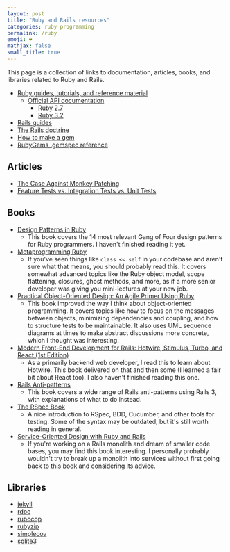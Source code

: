 ```yaml
---
layout: post
title: "Ruby and Rails resources"
categories: ruby programming
permalink: /ruby
emoji: ❤️
mathjax: false
small_title: true
---
```


This page is a collection of links to documentation, articles, books, and libraries related to Ruby and Rails.

- [Ruby guides, tutorials, and reference material](https://www.ruby-lang.org/en/documentation/)
  - [Official API documentation](https://docs.ruby-lang.org/en/)
    - [Ruby 2.7](https://docs.ruby-lang.org/en/2.7.0/)
    - [Ruby 3.2](https://docs.ruby-lang.org/en/3.2/)
- [Rails guides](https://guides.rubyonrails.org/)
- [The Rails doctrine](https://rubyonrails.org/doctrine)
- [How to make a gem](https://guides.rubygems.org/make-your-own-gem/)
- [RubyGems .gemspec reference](https://guides.rubygems.org/specification-reference/)

## Articles

- [The Case Against Monkey Patching](https://shopify.engineering/the-case-against-monkey-patching)
- [Feature Tests vs. Integration Tests vs. Unit Tests](https://mixandgo.com/learn/ruby-on-rails/feature-vs-integration-vs-unit-tests)

## Books

- [Design Patterns in Ruby](https://www.amazon.com/Design-Patterns-Ruby-Russ-Olsen/dp/0321490452/ref=sr_1_1?crid=2NPII8XEZBIRI&keywords=design+patterns+ruby&qid=1675739319&s=books&sprefix=design+patterns+ruby%2Cstripbooks%2C100&sr=1-1&ufe=app_do%3Aamzn1.fos.18ed3cb5-28d5-4975-8bc7-93deae8f9840)
  - This book covers the 14 most relevant Gang of Four design patterns for Ruby programmers. I haven't finished reading it yet.
- [Metaprogramming Ruby](https://www.amazon.com/Metaprogramming-Ruby-Program-Like-Pros/dp/1934356476)
  - If you've seen things like `class << self` in your codebase and aren't sure what that means, you should probably read this. It covers somewhat advanced topics like the Ruby object model, scope flattening, closures, ghost methods, and more, as if a more senior developer was giving you mini-lectures at your new job.
- [Practical Object-Oriented Design: An Agile Primer Using Ruby](https://www.amazon.com/Practical-Object-Oriented-Design-Agile-Primer/dp/0134456475/ref=pd_lpo_2?pd_rd_w=fujt0&content-id=amzn1.sym.116f529c-aa4d-4763-b2b6-4d614ec7dc00&pf_rd_p=116f529c-aa4d-4763-b2b6-4d614ec7dc00&pf_rd_r=Z8EPG65DMRBH054G5PM1&pd_rd_wg=XEGYO&pd_rd_r=de83e3d0-a6af-42b1-abbb-3da70ee64f75&pd_rd_i=0134456475&psc=1)
  - This book improved the way I think about object-oriented programming. It covers topics like how to focus on the messages between objects, minimizing dependencies and coupling, and how to structure tests to be maintainable. It also uses UML sequence diagrams at times to make abstract discussions more concrete, which I thought was interesting.
- [Modern Front-End Development for Rails: Hotwire, Stimulus, Turbo, and React (1st Edition)](https://www.amazon.com/Modern-Front-End-Development-Rails-Webpacker/dp/1680507214)
  - As a primarily backend web developer, I read this to learn about Hotwire. This book delivered on that and then some (I learned a fair bit about React too). I also haven't finished reading this one.
- [Rails Anti-patterns](https://www.amazon.com/Rails-AntiPatterns-Refactoring-Addison-Wesley-Professional/dp/0321604814)
  -  This book covers a wide range of Rails anti-patterns using Rails 3, with explanations of what to do instead.
- [The RSpec Book](https://www.amazon.com/RSpec-Book-Behaviour-Development-Cucumber/dp/1934356379)
  - A nice introduction to RSpec, BDD, Cucumber, and other tools for testing. Some of the syntax may be outdated, but it's still worth reading in general.
- [Service-Oriented Design with Ruby and Rails](https://www.amazon.com/Service-Oriented-Design-Rails-Addison-Wesley-Professional/dp/0321659368)
  -  If you're working on a Rails monolith and dream of smaller code bases, you may find this book interesting. I personally probably wouldn't try to break up a monolith into services without first going back to this book and considering its advice.

## Libraries

- [jekyll](https://github.com/jekyll/jekyll)
- [rdoc](https://github.com/ruby/rdoc)
- [rubocop](https://github.com/rubocop/rubocop)
- [rubyzip](https://github.com/rubyzip/rubyzip)
- [simplecov](https://github.com/simplecov-ruby/simplecov)
- [sqlite3](https://github.com/sparklemotion/sqlite3-ruby)
